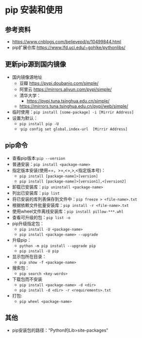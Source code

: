 # pip 安装和使用

## 参考资料

- <https://www.cnblogs.com/believepd/p/10499844.html>
- pip扩展仓库:https://www.lfd.uci.edu/~gohlke/pythonlibs/

## 更新pip源到国内镜像

- 国内镜像源地址
  - 豆瓣 <https://pypi.doubanio.com/simple/>
  - 阿里云    <https://mirrors.aliyun.com/pypi/simple/>
  - 清华大学：
    - <https://pypi.tuna.tsinghua.edu.cn/simple/>
  - <https://mirrors.tuna.tsinghua.edu.cn/pypi/web/simple/>
- 临时使用：`pip install [some-package] -i [Mirrir Address]`
- 设置为默认：
  - `pip install pip -U`
  - ·`pip config set global.index-url  [Mirrir Address]`

## pip命令

- 查看pip版本:`pip --version`
- 普通安装：`pip install <package-name>`
- 指定版本安装(使用==，>=,<=,>,<指定版本号)：
  - `pip install [package-name]>[version]`
  - `pip install [package-name]>[version1],<[version2]`
- 卸载已安装库：`pip uninstall <package-name>`
- 列出已安装库：`pip list`
- 将已安装的库列表保存到文件中：`pip freeze > <file-name>.txt`
- 根据依赖文件批量安装库：`pip install -r <file-name>.txt`
- 使用wheel文件离线安装库：`pip install pillow-***.whl`
- 查看可升级的包：`pip list -o`
- pip升级指定包：
  - `pip install -U <package-name>`
  - `pip install <package-name> --upgrade`
- 升级pip：
  - `python -m pip install --upgrade pip`
  - `pip install -U pip`
- 显示包所在目录：
  - `pip show -f <package-name>`
- 搜索包：
  - `pip search <key-words>`
- 下载包而不安装
  - `pip install <package-name> -d <dir>`
  - `pip install -d <dir> -r <requirements>.txt`
- 打包:
  - `pip wheel <package-name>`

## 其他

- pip安装包的路径："Python的Lib>site-packages"
